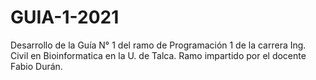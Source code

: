 # GUIA-1-2021
Desarrollo de la Guía N° 1 del ramo de Programación 1 de la carrera Ing. Civil en Bioinformatica en la U. de Talca.
Ramo impartido por el docente Fabio Durán.
